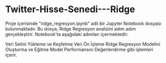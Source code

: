 # Twitter-Hisse-Senedi---Ridge
Proje içerisinde "ridge_regresyon.ipynb" adlı bir Jupyter Notebook dosyası bulunmaktadır. Bu dosya, Ridge Regresyon analizini adım adım gerçekleştirir. Notebook'ta aşağıdaki adımları içermektedir:

Veri Setini Yükleme ve Keşfetme
Veri Ön İşleme
Ridge Regresyon Modelini Oluşturma ve Eğitme
Model Performansını Değerlendirme gibi işlemleri içerir.

